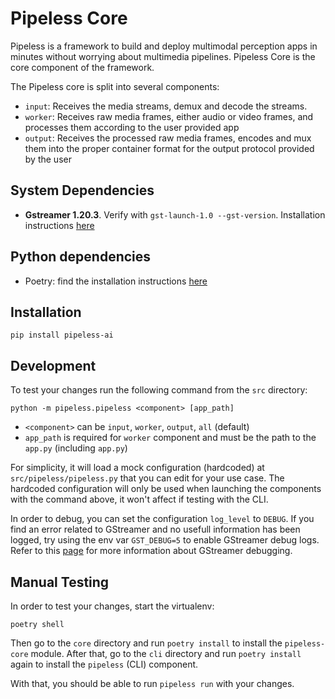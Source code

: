 # Pipeless Core

Pipeless is a framework to build and deploy multimodal perception apps in minutes without worrying about multimedia pipelines.
Pipeless Core is the core component of the framework.

The Pipeless core is split into several components:

* `input`: Receives the media streams, demux and decode the streams.
* `worker`: Receives raw media frames, either audio or video frames, and processes them according to the user provided app
* `output`: Receives the processed raw media frames, encodes and mux them into the proper container format for the output protocol provided by the user

## System Dependencies

* **Gstreamer 1.20.3**. Verify with `gst-launch-1.0 --gst-version`. Installation instructions [here](https://gstreamer.freedesktop.org/documentation/installing/index.html?gi-language=python)

## Python dependencies

* Poetry: find the installation instructions [here](https://python-poetry.org/docs/#installation)

## Installation

```console
pip install pipeless-ai
```

## Development

To test your changes run the following command from the `src` directory:

```console
python -m pipeless.pipeless <component> [app_path]
```

* `<component>` can be `input`, `worker`, `output`, `all` (default)
* `app_path` is required for `worker` component and must be the path to the `app.py` (including `app.py`)

For simplicity, it will load a mock configuration (hardcoded) at `src/pipeless/pipeless.py` that you can edit for your use case.
The hardcoded configuration will only be used when launching the components with the command above, it won't affect if testing with the CLI.

In order to debug, you can set the configuration `log_level` to `DEBUG`.
If you find an error related to GStreamer and no usefull information has been logged, try using the env var `GST_DEBUG=5` to enable GStreamer debug logs. Refer to this [page](https://gstreamer.freedesktop.org/documentation/tutorials/basic/debugging-tools.html?gi-language=python) for more information about GStreamer debugging.

## Manual Testing

In order to test your changes, start the virtualenv:

```console
poetry shell
```

Then go to the `core` directory and run `poetry install` to install the `pipeless-core` module. After that, go to the `cli` directory and run `poetry install` again to install the `pipeless` (CLI) component.

With that, you should be able to run `pipeless run` with your changes.